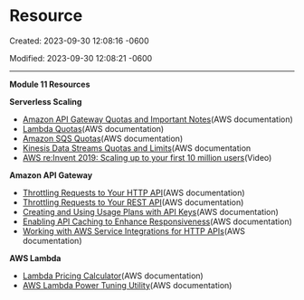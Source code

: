 # Resource 

Created: 2023-09-30 12:08:16 -0600

Modified: 2023-09-30 12:08:21 -0600

---

**Module 11 Resources**



**Serverless Scaling**

- [Amazon API Gateway Quotas and Important Notes](https://docs.aws.amazon.com/apigateway/latest/developerguide/limits.html)(AWS documentation)
- [Lambda Quotas](https://docs.aws.amazon.com/lambda/latest/dg/gettingstarted-limits.html)(AWS documentation)
- [Amazon SQS Quotas](https://docs.aws.amazon.com/AWSSimpleQueueService/latest/SQSDeveloperGuide/sqs-quotas.html)(AWS documentation)
- [Kinesis Data Streams Quotas and Limits](https://docs.aws.amazon.com/streams/latest/dev/service-sizes-and-limits.html)(AWS documentation
- [AWS re:Invent 2019: Scaling up to your first 10 million users](https://www.youtube.com/watch?v=kKjm4ehYiMs)(Video)

**Amazon API Gateway**

- [Throttling Requests to Your HTTP API](https://docs.aws.amazon.com/apigateway/latest/developerguide/http-api-throttling.html)(AWS documentation)
- [Throttling Requests to Your REST API](https://docs.aws.amazon.com/apigateway/latest/developerguide/api-gateway-request-throttling.html)(AWS documentation)
- [Creating and Using Usage Plans with API Keys](https://docs.aws.amazon.com/apigateway/latest/developerguide/api-gateway-api-usage-plans.html)(AWS documentation)
- [Enabling API Caching to Enhance Responsiveness](https://docs.aws.amazon.com/apigateway/latest/developerguide/api-gateway-caching.html)(AWS documentation)
- [Working with AWS Service Integrations for HTTP APIs](https://docs.aws.amazon.com/apigateway/latest/developerguide/http-api-develop-integrations-aws-services.html)(AWS documentation)

**AWS Lambda**

- [Lambda Pricing Calculator](https://aws.amazon.com/lambda/pricing/#Calculator)(AWS documentation)
- [AWS Lambda Power Tuning Utility](https://github.com/alexcasalboni/aws-lambda-power-tuning)(AWS documentation)
